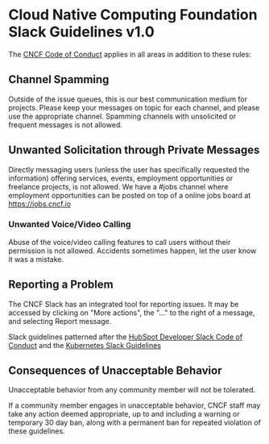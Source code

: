 # Cloud Native Computing Foundation Slack Guidelines v1.0

The [CNCF Code of Conduct](https://github.com/cncf/foundation/blob/main/code-of-conduct.md) applies in all areas in addition to these rules:

## Channel Spamming
Outside of the issue queues, this is our best communication medium for projects. Please keep your messages on topic for each channel, and please use the appropriate channel. Spamming channels with unsolicited or frequent messages is not allowed.

## Unwanted Solicitation through Private Messages
Directly messaging users (unless the user has specifically requested the information) offering services, events, employment opportunities or freelance projects, is not allowed. We have a #jobs channel where employment opportunities can be posted on top of a online jobs board at https://jobs.cncf.io

### Unwanted Voice/Video Calling
Abuse of the voice/video calling features to call users without their permission is not allowed. Accidents sometimes happen, let the user know it was a mistake.  

## Reporting a Problem
The CNCF Slack has an integrated tool for reporting issues. It may be accessed by clicking on "More actions", the "..." to the right of a message, and selecting Report message.

Slack guidelines patterned after the [HubSpot Developer Slack Code of Conduct](https://designers.hubspot.com/slack/code-of-conduct) and the [Kubernetes Slack Guidelines](https://github.com/kubernetes/community/blob/master/communication/slack-guidelines.md)

## Consequences of Unacceptable Behavior

Unacceptable behavior from any community member will not be tolerated.

If a community member engages in unacceptable behavior, CNCF staff may take any action deemed appropriate, up to and including a warning or temporary 30 day ban, along with a permanent ban for repeated violation of these guidelines.
